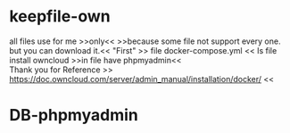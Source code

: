 # keepfile-own
all files use for me >>only<< >>because some file not support every one. but you can download it.<<
"First"  >> file docker-compose.yml <<
Is file install owncloud >>in file have phpmyadmin<<   
Thank you for Reference  >> https://doc.owncloud.com/server/admin_manual/installation/docker/ <<
# DB-phpmyadmin
